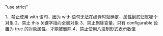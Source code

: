 "use strict"

1、禁止使用 with 语句，因为 with 语句无法在编译时就确定，属性到底归属哪个对象
2、禁止 this 关键字指向全局对象
3、禁止删除变量，只有 configurable 设置为 true 的对象属性，才能被删除
4、禁止使用八进制形式表示数值
